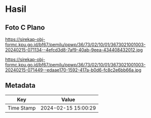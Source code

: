 # Hasil

## Foto C Plano

https://sirekap-obj-formc.kpu.go.id/bf67/pemilu/ppwp/36/73/02/10/01/3673021001003-20240215-071134--4efcd3d8-7af9-40ab-9eea-434408432012.jpg

https://sirekap-obj-formc.kpu.go.id/bf67/pemilu/ppwp/36/73/02/10/01/3673021001003-20240215-071449--edaae170-1592-417a-b0d6-fc8c2e6bb66a.jpg


## Metadata

| Key        | Value               |
| ---------- | ------------------- |
| Time Stamp | 2024-02-15 15:00:29 |



